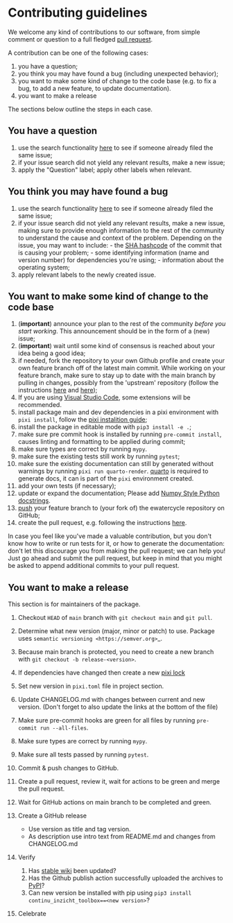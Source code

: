 # Contributing guidelines

We welcome any kind of contributions to our software, from simple
comment or question to a full fledged [pull
request](https://help.github.com/articles/about-pull-requests/).

A contribution can be one of the following cases:

1. you have a question;
2. you think you may have found a bug (including unexpected behavior);
3. you want to make some kind of change to the code base (e.g. to fix a
    bug, to add a new feature, to update documentation).
4. you want to make a release

The sections below outline the steps in each case.

## You have a question

1. use the search functionality
    [here](https://github.com/continu-inzicht/toolbox-continu-inzicht/issues) to see if
    someone already filed the same issue;
2. if your issue search did not yield any relevant results, make a new
    issue;
3. apply the \"Question\" label; apply other labels when relevant.

## You think you may have found a bug

1. use the search functionality
    [here](https://github.com/continu-inzicht/toolbox-continu-inzicht/issues) to see if
    someone already filed the same issue;
2. if your issue search did not yield any relevant results, make a new
    issue, making sure to provide enough information to the rest of the
    community to understand the cause and context of the problem.
    Depending on the issue, you may want to include: - the [SHA
    hashcode](https://help.github.com/articles/autolinked-references-and-urls/#commit-shas)
    of the commit that is causing your problem; - some identifying
    information (name and version number) for dependencies you\'re
    using; - information about the operating system;
3. apply relevant labels to the newly created issue.

## You want to make some kind of change to the code base

1. (**important**) announce your plan to the rest of the community
    *before you start working*. This announcement should be in the form
    of a (new) issue;
1. (**important**) wait until some kind of consensus is reached about
    your idea being a good idea;
1. if needed, fork the repository to your own Github profile and create
    your own feature branch off of the latest main commit. While working
    on your feature branch, make sure to stay up to date with the main
    branch by pulling in changes, possibly from the \'upstream\'
    repository (follow the instructions
    [here](https://help.github.com/articles/configuring-a-remote-for-a-fork/)
    and [here](https://help.github.com/articles/syncing-a-fork/));
1. If you are using [Visual Studio Code](https://code.visualstudio.com), some extensions will be recommended.
1. install package main and dev dependencies in a pixi environment with `pixi install`, follow the [pixi instalition guide](https://pixi.sh/latest/);
1. install the package in editable mode with
    `pip3 install -e .`;
1. make sure pre commit hook is installed by running `pre-commit install`, causes linting and formatting to be applied during commit;
1. make sure types are correct by running ``mypy``.
1. make sure the existing tests still work by running `pytest`;
1. make sure the existing documentation can still by generated without
    warnings by running `pixi run quarto-render`. [quarto](https://quarto.org/docs/computations/python.html) is required to generate docs, it can is part of the `pixi` environment created.
1. add your own tests (if necessary);
1. update or expand the documentation; Please add [Numpy Style Python
    docstrings](https://numpydoc.readthedocs.io/en/latest/format.html#documenting-classes).
1. [push](http://rogerdudler.github.io/git-guide/) your feature branch
    to (your fork of) the ewatercycle repository on GitHub;
1. create the pull request, e.g. following the instructions
    [here](https://help.github.com/articles/creating-a-pull-request/).

In case you feel like you\'ve made a valuable contribution, but you
don\'t know how to write or run tests for it, or how to generate the
documentation: don\'t let this discourage you from making the pull
request; we can help you! Just go ahead and submit the pull request, but
keep in mind that you might be asked to append additional commits to
your pull request.

## You want to make a release

This section is for maintainers of the package.

1. Checkout ``HEAD`` of ``main`` branch with ``git checkout main`` and ``git pull``.
1. Determine what new version (major, minor or patch) to use. Package uses `semantic versioning <https://semver.org>`_.
1. Because main branch is protected, you need to create a new branch with ``git checkout -b release-<version>``.
1. If dependencies have changed then create a new [pixi lock](https://pixi.sh/latest/features/lockfile/)
1. Set new version in ``pixi.toml`` file in project section.
1. Update CHANGELOG.md with changes between current and new version. (Don't forget to also update the links at the bottom of the file)
1. Make sure pre-commit hooks are green for all files by running ``pre-commit run --all-files``.
1. Make sure types are correct by running ``mypy``.
1. Make sure all tests passed by running ``pytest``.
1. Commit & push changes to GitHub.
1. Create a pull request, review it, wait for actions to be green and merge the pull request.
1. Wait for GitHub actions on main branch to be completed and green.
1. Create a GitHub release
    - Use version as title and tag version.
    - As description use intro text from README.md and changes from CHANGELOG.md

1. Verify

    1. Has [stable wiki](https://continu-inzicht.github.io/toolbox-continu-inzicht/) been updated?
    1. Has the Github publish action successfully uploaded the archives to [PyPI](https://pypi.org/project/continu_inzicht_toolbox)?
    1. Can new version be installed with pip using
        `pip3 install continu_inzicht_toolbox==<new version>`?

1. Celebrate
